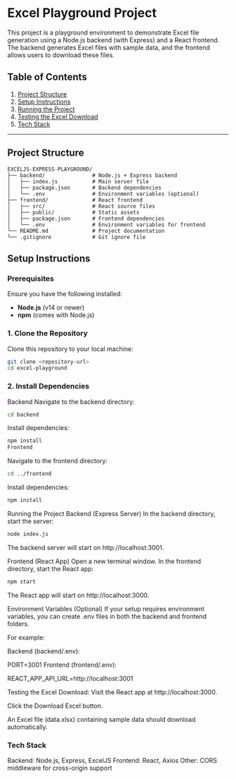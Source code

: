 # Excel Playground Project

This project is a playground environment to demonstrate Excel file generation using a Node.js backend (with Express) and a React frontend. The backend generates Excel files with sample data, and the frontend allows users to download these files.

## Table of Contents

1. [Project Structure](#project-structure)
2. [Setup Instructions](#setup-instructions)
3. [Running the Project](#running-the-project)
4. [Testing the Excel Download](#testing-the-excel-download)
5. [Tech Stack](#tech-stack)

---

## Project Structure

```plaintext
EXCELJS-EXPRESS-PLAYGROUND/
├── backend/               # Node.js + Express backend
│   ├── index.js           # Main server file
│   ├── package.json       # Backend dependencies
│   └── .env               # Environment variables (optional)
├── frontend/              # React frontend
│   ├── src/               # React source files
│   ├── public/            # Static assets
│   ├── package.json       # Frontend dependencies
│   └── .env               # Environment variables for frontend
└── README.md              # Project documentation
└── .gitignore             # Git ignore file
```

## Setup Instructions

### Prerequisites

Ensure you have the following installed:

- **Node.js** (v14 or newer)
- **npm** (comes with Node.js)

### 1. Clone the Repository

Clone this repository to your local machine:

```bash
git clone <repository-url>
cd excel-playground
```

### 2. Install Dependencies

Backend
Navigate to the backend directory:

```bash
cd backend
```

Install dependencies:

```bash
npm install
Frontend
```

Navigate to the frontend directory:

```bash
cd ../frontend
```

Install dependencies:

```bash
npm install
```

Running the Project
Backend (Express Server)
In the backend directory, start the server:

```bash
node index.js
```

The backend server will start on http://localhost:3001.

Frontend (React App)
Open a new terminal window. In the frontend directory, start the React app:

```bash
npm start
```

The React app will start on http://localhost:3000.

Environment Variables (Optional)
If your setup requires environment variables, you can create .env files in both the backend and frontend folders.

For example:

Backend (backend/.env):

PORT=3001
Frontend (frontend/.env):

REACT_APP_API_URL=http://localhost:3001

Testing the Excel Download:
Visit the React app at http://localhost:3000.

Click the Download Excel button.

An Excel file (data.xlsx) containing sample data should download automatically.

### Tech Stack

Backend: Node.js, Express, ExcelJS
Frontend: React, Axios
Other: CORS middleware for cross-origin support
